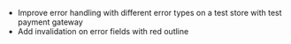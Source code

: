- Improve error handling with different error types on a test store with test payment gateway
- Add invalidation on error fields with red outline

